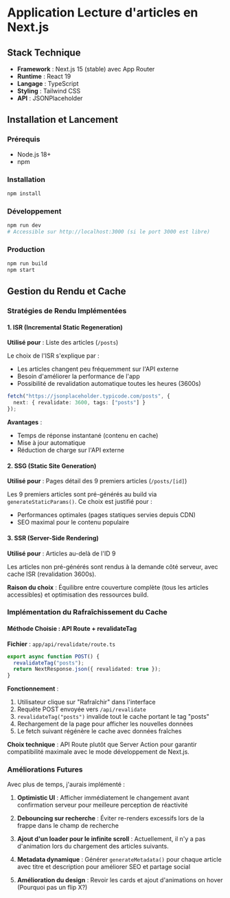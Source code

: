 # Application Lecture d'articles en Next.js


## Stack Technique

- **Framework** : Next.js 15 (stable) avec App Router
- **Runtime** : React 19
- **Langage** : TypeScript
- **Styling** : Tailwind CSS
- **API** : JSONPlaceholder

## Installation et Lancement

### Prérequis
- Node.js 18+
- npm

### Installation
```bash
npm install
```

### Développement
```bash
npm run dev
# Accessible sur http://localhost:3000 (si le port 3000 est libre)
```

### Production
```bash
npm run build
npm start
```


## Gestion du Rendu et Cache

### Stratégies de Rendu Implémentées

#### 1. ISR (Incremental Static Regeneration)
**Utilisé pour** : Liste des articles (`/posts`)

Le choix de l'ISR s'explique par :
- Les articles changent peu fréquemment sur l'API externe
- Besoin d'améliorer la performance de l'app
- Possibilité de revalidation automatique toutes les heures (3600s)

```typescript
fetch("https://jsonplaceholder.typicode.com/posts", {
  next: { revalidate: 3600, tags: ["posts"] }
});
```

**Avantages** :
- Temps de réponse instantané (contenu en cache)
- Mise à jour automatique 
- Réduction de charge sur l'API externe

#### 2. SSG (Static Site Generation)
**Utilisé pour** : Pages détail des 9 premiers articles (`/posts/[id]`)

Les 9 premiers articles sont pré-générés au build via `generateStaticParams()`. Ce choix est justifié pour :
- Performances optimales (pages statiques servies depuis CDN)
- SEO maximal pour le contenu populaire

#### 3. SSR (Server-Side Rendering)
**Utilisé pour** : Articles au-delà de l'ID 9

Les articles non pré-générés sont rendus à la demande côté serveur, avec cache ISR (revalidation 3600s).

**Raison du choix** : Équilibre entre couverture complète (tous les articles accessibles) et optimisation des ressources build.

### Implémentation du Rafraîchissement du Cache

#### Méthode Choisie : API Route + revalidateTag

**Fichier** : `app/api/revalidate/route.ts`

```typescript
export async function POST() {
  revalidateTag("posts");
  return NextResponse.json({ revalidated: true });
}
```

**Fonctionnement** :
1. Utilisateur clique sur "Rafraîchir" dans l'interface
2. Requête POST envoyée vers `/api/revalidate`
3. `revalidateTag("posts")` invalide tout le cache portant le tag "posts"
4. Rechargement de la page pour afficher les nouvelles données
5. Le fetch suivant régénère le cache avec données fraîches

**Choix technique** : API Route plutôt que Server Action pour garantir compatibilité maximale avec le mode développement de Next.js.

### Améliorations Futures

Avec plus de temps, j'aurais implémenté :

1. **Optimistic UI** : Afficher immédiatement le changement avant confirmation serveur pour meilleure perception de réactivité

2. **Debouncing sur recherche** : Éviter re-renders excessifs lors de la frappe dans le champ de recherche

3. **Ajout d'un loader pour le infinite scroll** : Actuellement, il n'y a pas d'animation lors du chargement des articles suivants.

4. **Metadata dynamique** : Générer `generateMetadata()` pour chaque article avec titre et description pour améliorer SEO et partage social

5. **Amélioration du design** : Revoir les cards et ajout d'animations on hover (Pourquoi pas un  flip X?)
